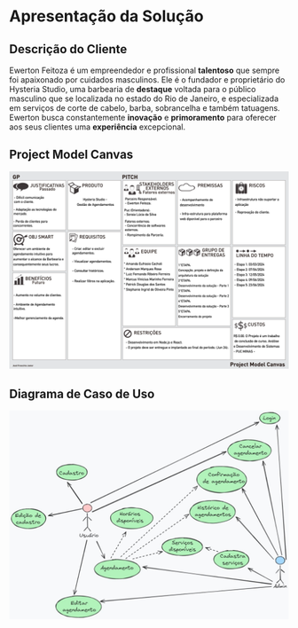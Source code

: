 # Apresentação da Solução

## Descrição do Cliente

Ewerton Feitoza é um empreendedor e profissional **talentoso** que sempre foi apaixonado por cuidados masculinos. Ele é o fundador e proprietário do Hysteria Studio, uma barbearia de **destaque** voltada para o público masculino que se localizada no estado do Rio de Janeiro, e especializada em serviços de corte de cabelo, barba, sobrancelha e também tatuagens. Ewerton busca constantemente **inovação** e **primoramento** para oferecer aos seus clientes uma **experiência** excepcional.

## Project Model Canvas

![Model Canvas](../documentos/img/projectModelCanvas.png)


## Diagrama de Caso de Uso
![Model Canvas](../documentos/img/casodeuso.jpeg)